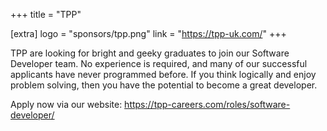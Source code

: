 +++
title = "TPP"

[extra]
logo = "sponsors/tpp.png"
link = "https://tpp-uk.com/"
+++

TPP are looking for bright and geeky graduates to join our Software Developer team. No experience is required, and many of our successful applicants have never programmed before. If you think logically and enjoy problem solving, then you have the potential to become a great developer.

Apply now via our website: https://tpp-careers.com/roles/software-developer/